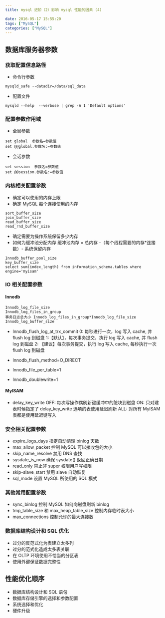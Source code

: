 ```yaml
---
title: mysql 进阶（2）影响 mysql 性能的因素 (4)

date: 2016-05-17 15:55:20
tags: ["MySQL"]
categories: ["MySQL"]
---
```


## 数据库服务器参数

### 获取配置信息路径

- 命令行参数

```
mysqld_safe --datadir=/data/sql_data
```

- 配置文件

```
mysqld --help  --verbose | grep -A 1 'Default options'
```

### 配置参数作用域

- 全局参数

```
set global  参数名=参数值
set @@global.参数名:=参数值
```

- 会话参数

```
set session  参数名=参数值
set @@session.参数名:=参数值
```

### 内核相关配置参数

- 确定可以使用的内存上限
- 确定 MySQL 每个连接使用的内存

```
sort_buffer_size
join_buffer_size
read_buffer_size
read_rnd_buffer_size
```

- 确定需要为操作系统保留多少内存
- 如何为缓冲池分配内存
缓冲池内存 = 总内存 -（每个线程需要的内存*连接数）- 系统保留内存

```
Innodb_buffer_pool_size
key_buffer_size
select sum(index_length) from information_schema.tables where engine='myisam'
```

### IO 相关配置参数

#### Innodb

```
Innodb_log_file_size
Innodb_log_files_in_group
事务日志总大小 Innodb_log_files_in_group*Innodb_log_file_size
Innodb_log_buffer_size
```

- Innodb_flush_log_at_trx_commit
0: 每秒进行一次，log 写入 cache, 并 flush log 到磁盘
1:【默认】，每次事务提交，执行 log 写入 cache, 并 flush log 到磁盘
2: 【建议】每次事务提交，执行 log 写入 cache, 每秒执行一次 flush log 到磁盘

- Innodb_flush_method=O_DIRECT
- Innodb_file_per_table=1
- Innodb_doublewrite=1

#### MyISAM

- delay_key_write
OFF: 每次写操作偶刷新键缓冲中的脏块到磁盘
ON: 只对建表时候指定了 delay_key_write 选项的表使用延迟刷新
ALL: 对所有 MyISAM 表都是使用延迟键写入

### 安全相关配置参数

- expire_logs_days
指定自动清理 binlog 天数
- max_allow_packet
控制 MySQL 可以接收包的大小
- skip_name_resolve
禁用 DNS 查找
- sysdate_is_now
确保 sysdate() 返回正确日期
- read_only
禁止非 super 权限用户写权限
- skip-slave_start
禁用 slave 自动恢复
- sql_mode
设置 MySQL 所使用的 SQL 模式

### 其他常用配置参数

- sync_binlog
控制 MySQL 如何向磁盘刷新 binlog
- tmp_table_size 和 max_heap_table_size
控制内存临时表大小
- max_connections
控制允许的最大连接数

### 数据库结构设计和 SQL 优化

- 过分的反范式化为表建立太多列
- 过分的范式化造成太多表关联
- 在 OLTP 环境使用不恰当的分区表
- 使用外键保证数据完整性

## 性能优化顺序

- 数据库结构设计和 SQL 语句
- 数据库存储引擎的选择和参数配置
- 系统选择和优化
- 硬件升级
